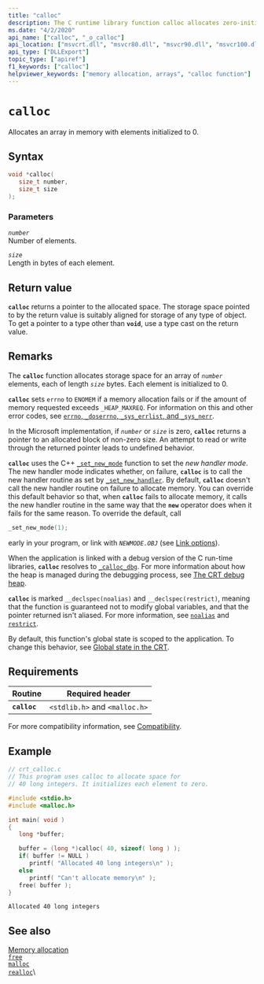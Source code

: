 ```yaml
---
title: "calloc"
description: The C runtime library function calloc allocates zero-initialized memory.
ms.date: "4/2/2020"
api_name: ["calloc", "_o_calloc"]
api_location: ["msvcrt.dll", "msvcr80.dll", "msvcr90.dll", "msvcr100.dll", "msvcr100_clr0400.dll", "msvcr110.dll", "msvcr110_clr0400.dll", "msvcr120.dll", "msvcr120_clr0400.dll", "ucrtbase.dll", "api-ms-win-crt-heap-l1-1-0.dll", "api-ms-win-crt-private-l1-1-0.dll"]
api_type: ["DLLExport"]
topic_type: ["apiref"]
f1_keywords: ["calloc"]
helpviewer_keywords: ["memory allocation, arrays", "calloc function"]
---
```

# `calloc`

Allocates an array in memory with elements initialized to 0.

## Syntax

```C
void *calloc(
   size_t number,
   size_t size
);
```

### Parameters

*`number`*\
Number of elements.

*`size`*\
Length in bytes of each element.

## Return value

**`calloc`** returns a pointer to the allocated space. The storage space pointed to by the return value is suitably aligned for storage of any type of object. To get a pointer to a type other than **`void`**, use a type cast on the return value.

## Remarks

The **`calloc`** function allocates storage space for an array of *`number`* elements, each of length *`size`* bytes. Each element is initialized to 0.

**`calloc`** sets `errno` to `ENOMEM` if a memory allocation fails or if the amount of memory requested exceeds `_HEAP_MAXREQ`. For information on this and other error codes, see [`errno`, `_doserrno`, `_sys_errlist`, and `_sys_nerr`](../errno-doserrno-sys-errlist-and-sys-nerr.md).

In the Microsoft implementation, if *`number`* or *`size`* is zero, **`calloc`** returns a pointer to an allocated block of non-zero size. An attempt to read or write through the returned pointer leads to undefined behavior.

**`calloc`** uses the C++ [`_set_new_mode`](set-new-mode.md) function to set the *new handler mode*. The new handler mode indicates whether, on failure, **`calloc`** is to call the new handler routine as set by [`_set_new_handler`](set-new-handler.md). By default, **`calloc`** doesn't call the new handler routine on failure to allocate memory. You can override this default behavior so that, when **`calloc`** fails to allocate memory, it calls the new handler routine in the same way that the **`new`** operator does when it fails for the same reason. To override the default, call

```C
_set_new_mode(1);
```

early in your program, or link with *`NEWMODE.OBJ`* (see [Link options](../link-options.md)).

When the application is linked with a debug version of the C run-time libraries, **`calloc`** resolves to [`_calloc_dbg`](calloc-dbg.md). For more information about how the heap is managed during the debugging process, see [The CRT debug heap](/visualstudio/debugger/crt-debug-heap-details).

**`calloc`** is marked `__declspec(noalias)` and `__declspec(restrict)`, meaning that the function is guaranteed not to modify global variables, and that the pointer returned isn't aliased. For more information, see [`noalias`](../../cpp/noalias.md) and [`restrict`](../../cpp/restrict.md).

By default, this function's global state is scoped to the application. To change this behavior, see [Global state in the CRT](../global-state.md).

## Requirements

| Routine | Required header |
|---|---|
| **`calloc`** | `<stdlib.h>` and `<malloc.h>` |

For more compatibility information, see [Compatibility](../compatibility.md).

## Example

```C
// crt_calloc.c
// This program uses calloc to allocate space for
// 40 long integers. It initializes each element to zero.

#include <stdio.h>
#include <malloc.h>

int main( void )
{
   long *buffer;

   buffer = (long *)calloc( 40, sizeof( long ) );
   if( buffer != NULL )
      printf( "Allocated 40 long integers\n" );
   else
      printf( "Can't allocate memory\n" );
   free( buffer );
}
```

```Output
Allocated 40 long integers
```

## See also

[Memory allocation](../memory-allocation.md)\
[`free`](free.md)\
[`malloc`](malloc.md)\
[`realloc`](realloc.md)\
